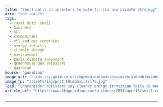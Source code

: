 ```yaml
---
title: "Shell calls on investors to vote for its new climate strategy"
date: "2021-04-15"
tags: 
  - royal dutch shell
  - business
  - oil
  - commodities
  - oil and gas companies
  - energy industry
  - climate change
  - environment
  - paris climate agreement
  - greenhouse gas emissions
  - guardian
source: "guardian"
image_url: "https://i.guim.co.uk/img/media/6583c453414305c31dd4bf084d6c1a40e3e57daa/0_0_5158_3095/master/5158.jpg?width=460&quality=85&auto=format&fit=max&s=4380ba0216261fb137ab0f85a5c6e6a5"
image_fp: "/assets/img/post_thumbnails/175.jpg"
lead: "Shareholder activists say cleaner energy transition fails to meet Paris climate goals and they will put rival scheme to oil firm’s AGMRoyal Dutch Shell has urged investors to vote for its strategy to shift the business towards cleaner energy sources,..."
article_url: "https://www.theguardian.com/business/2021/apr/15/shell-calls-on-investors-to-vote-for-its-new-climate-strategy"
---
```


---
